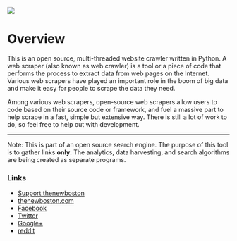 ![](http://i.imgur.com/wYi2CkD.png)


# Overview

This is an open source, multi-threaded website crawler written in Python.
A web scraper (also known as web crawler) is a tool or a piece of code that performs the process to extract data from web pages on the Internet.
Various web scrapers have played an important role in the boom of big data and make it easy for people to scrape the data they need.
 

Among various web scrapers, open-source web scrapers allow users to code based on their source code
or framework, and fuel a massive part to help scrape in a fast, simple but extensive way.
There is still a lot of work to do, so feel free to help out with development.

***

Note: This is part of an open source search engine. The purpose of this tool is to gather links **only**. The analytics, data harvesting, and search algorithms are being created as separate programs. 

### Links

- [Support thenewboston](https://www.patreon.com/thenewboston)
- [thenewboston.com](https://thenewboston.com/)
- [Facebook](https://www.facebook.com/TheNewBoston-464114846956315/)
- [Twitter](https://twitter.com/bucky_roberts)
- [Google+](https://plus.google.com/+BuckyRoberts)
- [reddit](https://www.reddit.com/r/thenewboston/)
